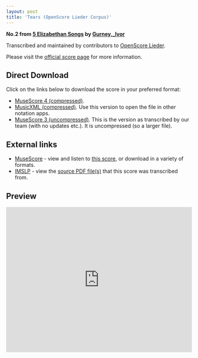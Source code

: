 ```yaml
---
layout: post
title: 'Tears (OpenScore Lieder Corpus)'
---
```


__No.2 from [5 Elizabethan Songs](https://fourscoreandmore.org/openscore/lieder/Gurney%2C_Ivor/5_Elizabethan_Songs/) by [Gurney,_Ivor](https://fourscoreandmore.org/openscore/lieder/Gurney%2C_Ivor)__

Transcribed and maintained by contributors to [OpenScore Lieder].

Please visit the [official score page] for more information.

[official score page]: https://musescore.com/openscore-lieder-corpus/scores/6154108
[OpenScore Lieder]: https://musescore.com/openscore-lieder-corpus

## Direct Download

Click on the links below to download the score in your preferred format:
- [MuseScore 4 (compressed)](https://fourscoreandmore.org/openscore/lieder/Gurney%2C_Ivor/5_Elizabethan_Songs/2_Tears.mscz).
- [MusicXML (compressed)](https://fourscoreandmore.org/openscore/lieder/Gurney%2C_Ivor/5_Elizabethan_Songs/2_Tears.mxl). Use this version to open the file in other notation apps.
- [MuseScore 3 (uncompressed)](https://raw.githubusercontent.com/OpenScore/Lieder/refs/heads/main/scores/Gurney%2C_Ivor/5_Elizabethan_Songs/2_Tears/lc6154108.mscx). This is the version as transcribed by our team (with no updates etc.). It is uncompressed (so a larger file).

## External links

- [MuseScore] - view and listen to [this score][MuseScore], or download in a variety of formats.
- [IMSLP] - view the [source PDF file(s)][IMSLP] that this score was transcribed from.

[MuseScore]: https://musescore.com/score/6154108
[IMSLP]: https://imslp.org/wiki/Special:ReverseLookup/281985

## Preview

<iframe width="100%" height="394" src="https://musescore.com/openscore-lieder-corpus/scores/6154108/embed" frameborder="0" allowfullscreen allow="autoplay; fullscreen"></iframe>
